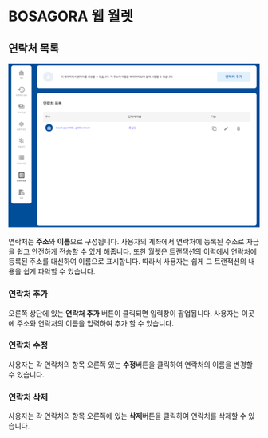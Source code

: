 # BOSAGORA 웹 월렛

## 연락처 목록

![연락처 목록](./assets/10-01.png)

연락처는 **주소**와 **이름**으로 구성됩니다. 
사용자의 계좌에서 연락처에 등록된 주소로 자금을 쉽고 안전하게 전송할 수 있게 해줍니다. 
또한 월렛은 트랜잭션의 이력에서 연락처에 등록된 주소를 대신하여 이름으로 표시합니다. 
따라서 사용자는 쉽게 그 트랜잭션의 내용을 쉽게 파악할 수 있습니다.

### 연락처 추가

오른쪽 상단에 있는 **연락처 추가** 버튼이 클릭되면 입력창이 팝업됩니다. 
사용자는 이곳에 주소와 연락처의 이름을 입력하여 추가 할 수 있습니다.

### 연락처 수정

사용자는 각 연락처의 항목 오른쪽 있는 **수정**버튼을 클릭하여 연락처의 이름을 변경할 수 있습니다.

### 연락처 삭제

사용자는 각 연락처의 항목 오른쪽에 있는 **삭제**버튼을 클릭하여 연락처를 삭제할 수 있습니다.
